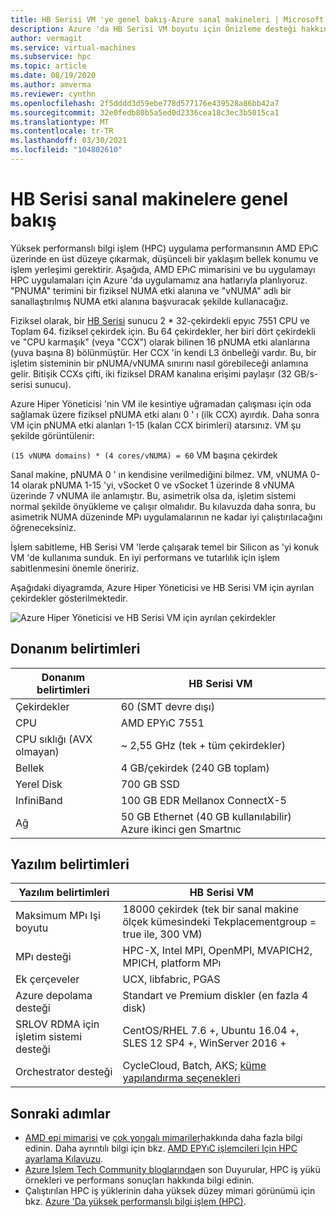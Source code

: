 ```yaml
---
title: HB Serisi VM 'ye genel bakış-Azure sanal makineleri | Microsoft Docs
description: Azure 'da HB Serisi VM boyutu için Önizleme desteği hakkında bilgi edinin.
author: vermagit
ms.service: virtual-machines
ms.subservice: hpc
ms.topic: article
ms.date: 08/19/2020
ms.author: amverma
ms.reviewer: cynthn
ms.openlocfilehash: 2f5dddd3d59ebe778d577176e439528a86bb42a7
ms.sourcegitcommit: 32e0fedb80b5a5ed0d2336cea18c3ec3b5015ca1
ms.translationtype: MT
ms.contentlocale: tr-TR
ms.lasthandoff: 03/30/2021
ms.locfileid: "104802610"
---
```

# <a name="hb-series-virtual-machines-overview"></a>HB Serisi sanal makinelere genel bakış

Yüksek performanslı bilgi işlem (HPC) uygulama performansının AMD EPıC üzerinde en üst düzeye çıkarmak, düşünceli bir yaklaşım bellek konumu ve işlem yerleşimi gerektirir. Aşağıda, AMD EPıC mimarisini ve bu uygulamayı HPC uygulamaları için Azure 'da uygulamamız ana hatlarıyla planlıyoruz. "PNUMA" terimini bir fiziksel NUMA etki alanına ve "vNUMA" adlı bir sanallaştırılmış NUMA etki alanına başvuracak şekilde kullanacağız.

Fiziksel olarak, bir [HB Serisi](../../hb-series.md) sunucu 2 * 32-çekirdekli epyıc 7551 CPU ve Toplam 64. fiziksel çekirdek için. Bu 64 çekirdekler, her biri dört çekirdekli ve "CPU karmaşık" (veya "CCX") olarak bilinen 16 pNUMA etki alanlarına (yuva başına 8) bölünmüştür. Her CCX 'in kendi L3 önbelleği vardır. Bu, bir işletim sisteminin bir pNUMA/vNUMA sınırını nasıl görebileceği anlamına gelir. Bitişik CCXs çifti, iki fiziksel DRAM kanalına erişimi paylaşır (32 GB/s-serisi sunucu).

Azure Hiper Yöneticisi 'nin VM ile kesintiye uğramadan çalışması için oda sağlamak üzere fiziksel pNUMA etki alanı 0 ' ı (ilk CCX) ayırdık. Daha sonra VM için pNUMA etki alanları 1-15 (kalan CCX birimleri) atarsınız. VM şu şekilde görüntülenir:

`(15 vNUMA domains) * (4 cores/vNUMA) = 60` VM başına çekirdek

Sanal makine, pNUMA 0 ' ın kendisine verilmediğini bilmez. VM, vNUMA 0-14 olarak pNUMA 1-15 'yi, vSocket 0 ve vSocket 1 üzerinde 8 vNUMA üzerinde 7 vNUMA ile anlamıştır. Bu, asimetrik olsa da, işletim sistemi normal şekilde önyükleme ve çalışır olmalıdır. Bu kılavuzda daha sonra, bu asimetrik NUMA düzeninde MPı uygulamalarının ne kadar iyi çalıştırılacağını öğreneceksiniz.

İşlem sabitleme, HB Serisi VM 'lerde çalışarak temel bir Silicon as 'yi konuk VM 'de kullanıma sunduk. En iyi performans ve tutarlılık için işlem sabitlenmesini önemle öneririz.

Aşağıdaki diyagramda, Azure Hiper Yöneticisi ve HB Serisi VM için ayrılan çekirdekler gösterilmektedir.

![Azure Hiper Yöneticisi ve HB Serisi VM için ayrılan çekirdekler](./media/architecture/hb-segregation-cores.png)

## <a name="hardware-specifications"></a>Donanım belirtimleri

| Donanım belirtimleri                | HB Serisi VM                     |
|----------------------------------|----------------------------------|
| Çekirdekler                            | 60 (SMT devre dışı)                |
| CPU                              | AMD EPYıC 7551                    |
| CPU sıklığı (AVX olmayan)          | ~ 2,55 GHz (tek + tüm çekirdekler)   |
| Bellek                           | 4 GB/çekirdek (240 GB toplam)         |
| Yerel Disk                       | 700 GB SSD                       |
| InfiniBand                       | 100 GB EDR Mellanox ConnectX-5 |
| Ağ                          | 50 GB Ethernet (40 GB kullanılabilir) Azure ikinci gen Smartnıc |

## <a name="software-specifications"></a>Yazılım belirtimleri

| Yazılım belirtimleri           |HB Serisi VM           |
|-----------------------------|-----------------------|
| Maksimum MPı Işi boyutu            | 18000 çekirdek (tek bir sanal makine ölçek kümesindeki Tekplacementgroup = true ile, 300 VM)  |
| MPı desteği                 | HPC-X, Intel MPI, OpenMPI, MVAPICH2, MPICH, platform MPı  |
| Ek çerçeveler       | UCX, libfabric, PGAS |
| Azure depolama desteği       | Standart ve Premium diskler (en fazla 4 disk) |
| SRLOV RDMA için işletim sistemi desteği   | CentOS/RHEL 7.6 +, Ubuntu 16.04 +, SLES 12 SP4 +, WinServer 2016 +  |
| Orchestrator desteği        | CycleCloud, Batch, AKS; [küme yapılandırma seçenekleri](../../sizes-hpc.md#cluster-configuration-options) |

## <a name="next-steps"></a>Sonraki adımlar

- [AMD epi mimarisi](https://bit.ly/2Epv3kC) ve [çok yongalı mimariler](https://bit.ly/2GpQIMb)hakkında daha fazla bilgi edinin. Daha ayrıntılı bilgi için bkz. [AMD EPYıC işlemcileri Için HPC ayarlama Kılavuzu](https://bit.ly/2T3AWZ9).
- [Azure Işlem Tech Community bloglarında](https://techcommunity.microsoft.com/t5/azure-compute/bg-p/AzureCompute)en son Duyurular, HPC iş yükü örnekleri ve performans sonuçları hakkında bilgi edinin.
- Çalıştırılan HPC iş yüklerinin daha yüksek düzey mimari görünümü için bkz. [Azure 'Da yüksek performanslı bilgi işlem (HPC)](/azure/architecture/topics/high-performance-computing/).
